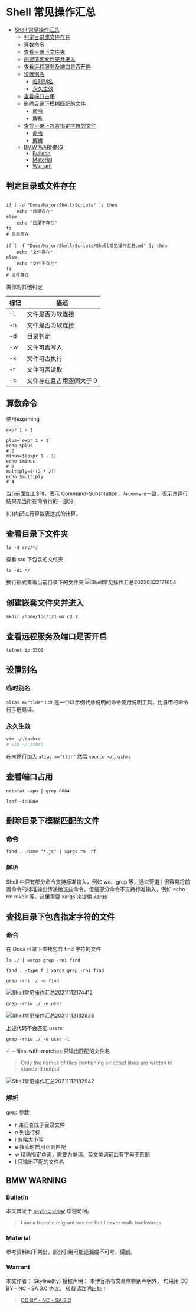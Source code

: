 # Shell 常见操作汇总

<!-- @import "[TOC]" {cmd="toc" depthFrom=1 depthTo=6 orderedList=false} -->

<!-- code_chunk_output -->

- [Shell 常见操作汇总](#shell-常见操作汇总)
  - [判定目录或文件存在](#判定目录或文件存在)
  - [算数命令](#算数命令)
  - [查看目录下文件夹](#查看目录下文件夹)
  - [创建嵌套文件夹并进入](#创建嵌套文件夹并进入)
  - [查看远程服务及端口是否开启](#查看远程服务及端口是否开启)
  - [设置别名](#设置别名)
    - [临时别名](#临时别名)
    - [永久生效](#永久生效)
  - [查看端口占用](#查看端口占用)
  - [删除目录下模糊匹配的文件](#删除目录下模糊匹配的文件)
    - [命令](#命令)
    - [解析](#解析)
  - [查找目录下包含指定字符的文件](#查找目录下包含指定字符的文件)
    - [命令](#命令-1)
    - [解析](#解析-1)
  - [BMW WARNING](#bmw-warning)
    - [Bulletin](#bulletin)
    - [Material](#material)
    - [Warrant](#warrant)

<!-- /code_chunk_output -->

## 判定目录或文件存在

```shell

if [ -d "Docs/Major/Shell/Scripts" ]; then
    echo "目录存在"
else
    echo "目录不存在"
fi
# 目录存在

if [ -f "Docs/Major/Shell/Scripts/Shell常见操作汇总.md" ]; then
    echo "文件存在"
else
    echo "文件不存在"
fi
# 文件存在
```

类似的其他判定

| 标记 | 描述                     |
| ---- | ------------------------ |
| -L   | 文件是否为软连接         |
| -h   | 文件是否为软连接         |
| -d   | 目录判定                 |
| -w   | 文件可否写入             |
| -x   | 文件可否执行             |
| -r   | 文件可否读取             |
| -s   | 文件存在且占用空间大于 0 |


## 算数命令
使用exprming
```shell
expr 1 + 1
```
```shell
plus=`expr 1 + 1`
echo $plus
# 2
minus=$(expr 1 - 1)
echo $minus
# 0
multiply=$((2 * 2))
echo $multiply
# 4
```

当()前面加上$时，表示 Command-Substitution，与`command`一致，表示其运行结果充当所在命令行的一部分.

(())内部进行算数表达式的计算。



## 查看目录下文件夹

```shell
ls -d src/*/
```

查看 src 下包含的文件夹

```shell
ls -d1 */
```

换行形式查看当前目录下的文件夹
![Shell常见操作汇总20220322171654](https://raw.githubusercontent.com/skylinety/blog-pics/master/imgs/Shell%E5%B8%B8%E8%A7%81%E6%93%8D%E4%BD%9C%E6%B1%87%E6%80%BB20220322171654.png)

## 创建嵌套文件夹并进入

```shell
mkdir /home/foo/123 && cd $_
```

## 查看远程服务及端口是否开启

`telnet ip 3306`

## 设置别名

### 临时别名

`alias m="tldr"`
tldr 是一个以示例代替说明的命令使用说明工具，比自带的命令行手册易读。

### 永久生效

```bash
vim ~/.bashrc
# vim ~/.zshrc
```

在末尾行加入
`alias m="tldr"`
然后
`source ~/.bashrc`

## 查看端口占用

`netstat -apn | grep 8884`

`lsof -i:8884`

## 删除目录下模糊匹配的文件

### 命令

`find . -name "*.js" | xargs rm -rf`

### 解析

Shell 中只有部分命令支持标准输入，例如 wc、grep 等，通过管道 | 很容易将前置命令的标准输出传递给这些命令。但是部分命令不支持标准输入，例如 echo rm mkdir 等，这里需要 xargs 来提供
[xargs](https://github.com/skylinety/Blog/blob/b941cb7487a5e46cee010461e38e89fb2eb897dc/Docs/Major/Shell/Shell%E4%B8%ADxargs%E4%BD%BF%E7%94%A8.md)

## 查找目录下包含指定字符的文件

### 命令

在 Docs 目录下查找包含 find 字符的文件

```shell
ls ./ | xargs grep -rni find

find . -type f | xargs grep -rni find

grep -rni ./ -e find
```

![Shell常见操作汇总20211112174412](https://raw.githubusercontent.com/skylinety/blog-pics/master/imgs/Shell%E5%B8%B8%E8%A7%81%E6%93%8D%E4%BD%9C%E6%B1%87%E6%80%BB20211112174412.png)

```shell
grep -rniw ./ -e user

```

![Shell常见操作汇总20211112182828](https://raw.githubusercontent.com/skylinety/blog-pics/master/imgs/Shell%E5%B8%B8%E8%A7%81%E6%93%8D%E4%BD%9C%E6%B1%87%E6%80%BB20211112182828.png)

上述代码不会匹配 users

```shell
grep -rniw ./ -e user -l

```

-l --files-with-matches
只输出匹配的文件名

> Only the names of files containing selected lines are written to standard output

![Shell常见操作汇总20211112182942](https://raw.githubusercontent.com/skylinety/blog-pics/master/imgs/Shell%E5%B8%B8%E8%A7%81%E6%93%8D%E4%BD%9C%E6%B1%87%E6%80%BB20211112182942.png)

### 解析

grep 参数

- r 递归查找子目录文件
- n 列出行标
- i 忽略大小写
- e 搜索时启用正则匹配
- w 精确指定单词，需要为单词，英文单词前后有字母不匹配
- l 只输出匹配的文件名

## BMW WARNING

### Bulletin

本文首发于 [skyline.show](http://www.skyline.show)  欢迎访问。

> I am a bucolic migrant worker but I never walk backwards.

### Material

参考资料如下列出，部分引用可能遗漏或不可考，侵删。

>

### Warrant

本文作者： Skyline(lty)
授权声明： 本博客所有文章除特别声明外， 均采用 CC BY - NC - SA 3.0 协议。 转载请注明出处！

> [CC BY - NC - SA 3.0](https://creativecommons.org/licenses/by-nc-sa/3.0/deed.zh)
